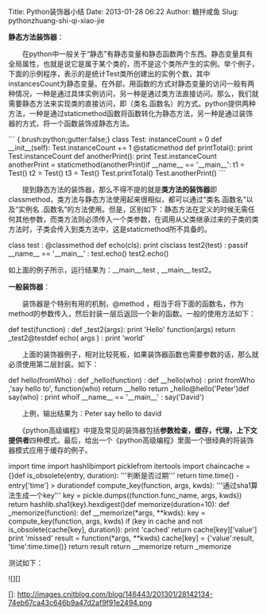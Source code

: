 Title: Python装饰器小结
Date: 2013-01-28 06:22
Author: 糖拌咸鱼
Slug: pythonzhuang-shi-qi-xiao-jie

**静态方法装饰器**：

</p>

　　在python中一般关于“静态”有静态变量和静态函数两个东西。静态变量具有全局属性，也就是说它是属于某个类的，而不是这个类所产生的实例。举个例子，下面的示例程序，表示的是统计Test类所创建出的实例个数，其中instancesCount为静态变量。在外部，用函数的方式对静态变量的访问一般有两种情况，一种是通过具体实例访问，另一种是通过类方法直接访问。那么，我们就需要静态方法来实现类的直接访问，即（类名.函数名）的方式。python提供两种方法，一种是通过staticmethod函数将函数转化为静态方法，另一种是通过装饰器的方式，将一个函数装饰成静态方法。

</p>

<div class="cnblogs_Highlighter">

</p>
<p>
``` {.brush:python;gutter:false;}
class Test:    instanceCount = 0    def __init__(self):        Test.instanceCount += 1    @staticmethod    def printTotal():        print Test.instanceCount    def anotherPrint():        print Test.instanceCount    anotherPrint = staticmethod(anotherPrint)if __name__ == '__main__':    t1 = Test()    t2 = Test()    t3 = Test()    Test.printTotal()    Test.anotherPrint()
```

</p>
<p>

</div>

</p>

　　提到静态方法的装饰器，那么不得不提的就是**类方法的装饰器**即classmethod，类方法与静态方法使用起来很相似，都可以通过“类名.函数名”以及“实例名
.函数名”的方法使用。但是，区别如下：静态方法在定义的时候无需任何其他参数，而类方法则必须传入一个类参数，在调用从父类继承过来的子类的类方法时，子类会传入到类方法中，这是staticmethod所不具备的。

</p>

<div class="cnblogs_code">

</p>
<p>
    class test :    @classmethod    def echo(cls):        print clsclass test2(test) :    passif __name__ == '__main__' :    test.echo()    test2.echo()

</p>
<p>

</div>

</p>

如上面的例子所示，运行结果为：\_\_main\_\_.test , \_\_main\_\_.test2。

</p>

**一般装饰器**：

</p>

　　装饰器是个特别有用的机制，@method
，相当于将下面的函数名，作为method的参数传入，然后封装一层后返回一个新的函数。一般的使用方法如下：

</p>

<div class="cnblogs_code">

</p>
<p>
    def test(function) :    def _test2(args):        print 'Hello'        function(args)    return _test2@testdef echo( args ) :    print 'world'

</p>
<p>

</div>

</p>

　　上面的装饰器例子，相对比较死板，如果装饰器函数也需要参数的话，那么就必须使用第二层封装。如下：

</p>

<div class="cnblogs_code">

</p>
<p>
    def hello(fromWho) :    def _hello(function) :        def __hello(who) :            print fromWho ,'say hello to',             function(who)        return __hello    return _hello@hello('Peter')def say(who) :    print whoif __name__ == '__main__' :    say('David')

</p>
<p>

</div>

</p>

　　上例，输出结果为：Peter say hello to david

</p>

　　《python高级编程》中提及常见的装饰器包括**参数检查，缓存，代理，上下文提供者**四种模式。最后，给出一个《python高级编程》里面一个很经典的将装饰器模式应用于缓存的例子。

</p>

<div class="cnblogs_code">

</p>
<p>
    import time import hashlibimport picklefrom itertools import chaincache = {}def is_obsolete(entry, duration):    '''判断是否过期'''    return time.time() - entry['time'] > durationdef compute_key(function, args, kwds):    '''通过sha1算法生成一个key'''    key = pickle.dumps((function.func_name, args, kwds))    return hashlib.sha1(key).hexdigest()def memorize(duration=10):    def _memorize(function):        def __memorize(*args, **kwds):            key = compute_key(function, args, kwds)            if (key in cache and not is_obsolete(cache[key], duration)):                print 'cached'                return cache[key]['value']            print 'missed'            result = function(*args, **kwds)            cache[key] = {'value':result, 'time':time.time()}            return result        return __memorize    return _memorize

</p>
<p>

</div>

</p>

测试如下：

</p>

![][]

</p>

  []: http://images.cnitblog.com/blog/146443/201301/28142134-74eb67ca43c646b9a47d2af9f91e2494.png
